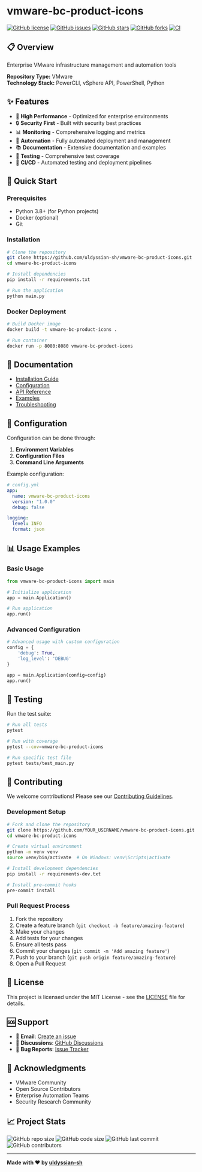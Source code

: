 # vmware-bc-product-icons

[![GitHub license](https://img.shields.io/github/license/uldyssian-sh/vmware-bc-product-icons)](https://github.com/uldyssian-sh/vmware-bc-product-icons/blob/main/LICENSE)
[![GitHub issues](https://img.shields.io/github/issues/uldyssian-sh/vmware-bc-product-icons)](https://github.com/uldyssian-sh/vmware-bc-product-icons/issues)
[![GitHub stars](https://img.shields.io/github/stars/uldyssian-sh/vmware-bc-product-icons)](https://github.com/uldyssian-sh/vmware-bc-product-icons/stargazers)
[![GitHub forks](https://img.shields.io/github/forks/uldyssian-sh/vmware-bc-product-icons)](https://github.com/uldyssian-sh/vmware-bc-product-icons/network)
[![CI](https://github.com/uldyssian-sh/vmware-bc-product-icons/workflows/CI/badge.svg)](https://github.com/uldyssian-sh/vmware-bc-product-icons/actions)

## 📋 Overview

Enterprise VMware infrastructure management and automation tools

**Repository Type:** VMware  
**Technology Stack:** PowerCLI, vSphere API, PowerShell, Python

## ✨ Features

- 🚀 **High Performance** - Optimized for enterprise environments
- 🔒 **Security First** - Built with security best practices
- 📊 **Monitoring** - Comprehensive logging and metrics
- 🔧 **Automation** - Fully automated deployment and management
- 📚 **Documentation** - Extensive documentation and examples
- 🧪 **Testing** - Comprehensive test coverage
- 🔄 **CI/CD** - Automated testing and deployment pipelines

## 🚀 Quick Start

### Prerequisites

- Python 3.8+ (for Python projects)
- Docker (optional)
- Git

### Installation

```bash
# Clone the repository
git clone https://github.com/uldyssian-sh/vmware-bc-product-icons.git
cd vmware-bc-product-icons

# Install dependencies
pip install -r requirements.txt

# Run the application
python main.py
```

### Docker Deployment

```bash
# Build Docker image
docker build -t vmware-bc-product-icons .

# Run container
docker run -p 8080:8080 vmware-bc-product-icons
```

## 📖 Documentation

- [Installation Guide](docs/installation.md)
- [Configuration](docs/configuration.md)
- [API Reference](docs/api.md)
- [Examples](examples/)
- [Troubleshooting](docs/troubleshooting.md)

## 🔧 Configuration

Configuration can be done through:

1. **Environment Variables**
2. **Configuration Files**
3. **Command Line Arguments**

Example configuration:

```yaml
# config.yml
app:
  name: vmware-bc-product-icons
  version: "1.0.0"
  debug: false

logging:
  level: INFO
  format: json
```

## 📊 Usage Examples

### Basic Usage

```python
from vmware-bc-product-icons import main

# Initialize application
app = main.Application()

# Run application
app.run()
```

### Advanced Configuration

```python
# Advanced usage with custom configuration
config = {
    'debug': True,
    'log_level': 'DEBUG'
}

app = main.Application(config=config)
app.run()
```

## 🧪 Testing

Run the test suite:

```bash
# Run all tests
pytest

# Run with coverage
pytest --cov=vmware-bc-product-icons

# Run specific test file
pytest tests/test_main.py
```

## 🤝 Contributing

We welcome contributions! Please see our [Contributing Guidelines](CONTRIBUTING.md).

### Development Setup

```bash
# Fork and clone the repository
git clone https://github.com/YOUR_USERNAME/vmware-bc-product-icons.git
cd vmware-bc-product-icons

# Create virtual environment
python -m venv venv
source venv/bin/activate  # On Windows: venv\Scripts\activate

# Install development dependencies
pip install -r requirements-dev.txt

# Install pre-commit hooks
pre-commit install
```

### Pull Request Process

1. Fork the repository
2. Create a feature branch (`git checkout -b feature/amazing-feature`)
3. Make your changes
4. Add tests for your changes
5. Ensure all tests pass
6. Commit your changes (`git commit -m 'Add amazing feature'`)
7. Push to your branch (`git push origin feature/amazing-feature`)
8. Open a Pull Request

## 📄 License

This project is licensed under the MIT License - see the [LICENSE](LICENSE) file for details.

## 🆘 Support

- 📧 **Email**: [Create an issue](https://github.com/uldyssian-sh/vmware-bc-product-icons/issues/new)
- 💬 **Discussions**: [GitHub Discussions](https://github.com/uldyssian-sh/vmware-bc-product-icons/discussions)
- 🐛 **Bug Reports**: [Issue Tracker](https://github.com/uldyssian-sh/vmware-bc-product-icons/issues)

## 🙏 Acknowledgments

- VMware Community
- Open Source Contributors
- Enterprise Automation Teams
- Security Research Community

## 📈 Project Stats

![GitHub repo size](https://img.shields.io/github/repo-size/uldyssian-sh/vmware-bc-product-icons)
![GitHub code size](https://img.shields.io/github/languages/code-size/uldyssian-sh/vmware-bc-product-icons)
![GitHub last commit](https://img.shields.io/github/last-commit/uldyssian-sh/vmware-bc-product-icons)
![GitHub contributors](https://img.shields.io/github/contributors/uldyssian-sh/vmware-bc-product-icons)

---

**Made with ❤️ by [uldyssian-sh](https://github.com/uldyssian-sh)**
<!-- Deployment trigger Wed Sep 17 22:40:44 CEST 2025 -->
